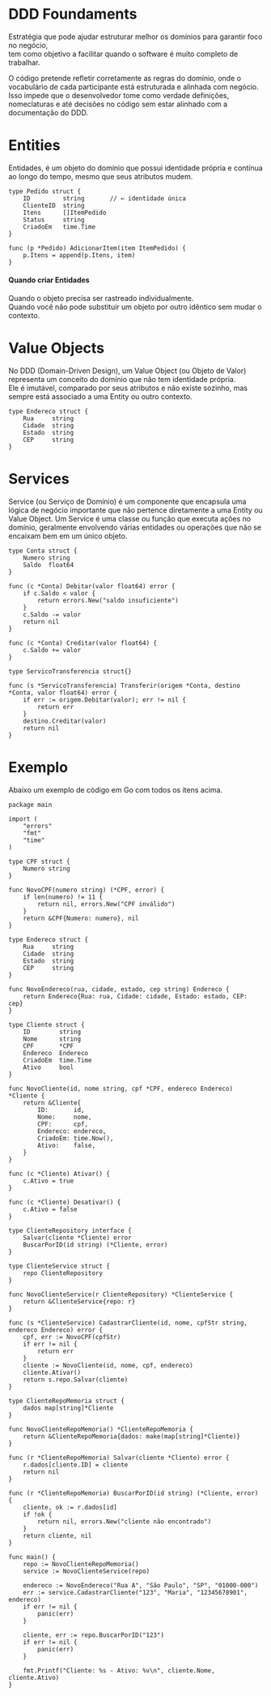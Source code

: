 # DDD Foundaments

Estratégia que pode ajudar estruturar melhor os domínios para garantir foco no negócio,<br />
tem como objetivo a facilitar quando o software é muito completo de trabalhar.<br />

O código pretende refletir corretamente as regras do domínio, onde o vocabulário de cada participante está estruturada e alinhada com negócio.<br />
Isso impede que o desenvolvedor tome como verdade definições, nomeclaturas e até decisões no código sem estar alinhado com a documentação do DDD.<br />


# Entities

Entidades, é um objeto do domínio que possui identidade própria e contínua ao longo do tempo, mesmo que seus atributos mudem.

```
type Pedido struct {
    ID         string       // ← identidade única
    ClienteID  string
    Itens      []ItemPedido
    Status     string
    CriadoEm   time.Time
}

func (p *Pedido) AdicionarItem(item ItemPedido) {
    p.Itens = append(p.Itens, item)
}
```

#### Quando criar Entidades

Quando o objeto precisa ser rastreado individualmente.<br />
Quando você não pode substituir um objeto por outro idêntico sem mudar o contexto.


# Value Objects

No DDD (Domain-Driven Design), um Value Object (ou Objeto de Valor) representa um conceito do domínio que não tem identidade própria.<br />
Ele é imutável, comparado por seus atributos e não existe sozinho, mas sempre está associado a uma Entity ou outro contexto.

```
type Endereco struct {
    Rua     string
    Cidade  string
    Estado  string
    CEP     string
}
```


# Services


Service (ou Serviço de Domínio) é um componente que encapsula uma lógica de negócio importante que não pertence diretamente a uma Entity ou Value Object.
Um Service é uma classe ou função que executa ações no domínio, geralmente envolvendo várias entidades ou operações que não se encaixam bem em um único objeto.

```
type Conta struct {
    Numero string
    Saldo  float64
}

func (c *Conta) Debitar(valor float64) error {
    if c.Saldo < valor {
        return errors.New("saldo insuficiente")
    }
    c.Saldo -= valor
    return nil
}

func (c *Conta) Creditar(valor float64) {
    c.Saldo += valor
}

type ServicoTransferencia struct{}

func (s *ServicoTransferencia) Transferir(origem *Conta, destino *Conta, valor float64) error {
    if err := origem.Debitar(valor); err != nil {
        return err
    }
    destino.Creditar(valor)
    return nil
}
```

# Exemplo

Abaixo um exemplo de código em Go com todos os itens acima.

```
package main

import (
	"errors"
	"fmt"
	"time"
)

type CPF struct {
	Numero string
}

func NovoCPF(numero string) (*CPF, error) {
	if len(numero) != 11 {
		return nil, errors.New("CPF inválido")
	}
	return &CPF{Numero: numero}, nil
}

type Endereco struct {
	Rua     string
	Cidade  string
	Estado  string
	CEP     string
}

func NovoEndereco(rua, cidade, estado, cep string) Endereco {
	return Endereco{Rua: rua, Cidade: cidade, Estado: estado, CEP: cep}
}

type Cliente struct {
	ID        string
	Nome      string
	CPF       *CPF
	Endereco  Endereco
	CriadoEm  time.Time
	Ativo     bool
}

func NovoCliente(id, nome string, cpf *CPF, endereco Endereco) *Cliente {
	return &Cliente{
		ID:       id,
		Nome:     nome,
		CPF:      cpf,
		Endereco: endereco,
		CriadoEm: time.Now(),
		Ativo:    false,
	}
}

func (c *Cliente) Ativar() {
	c.Ativo = true
}

func (c *Cliente) Desativar() {
	c.Ativo = false
}

type ClienteRepository interface {
	Salvar(cliente *Cliente) error
	BuscarPorID(id string) (*Cliente, error)
}

type ClienteService struct {
	repo ClienteRepository
}

func NovoClienteService(r ClienteRepository) *ClienteService {
	return &ClienteService{repo: r}
}

func (s *ClienteService) CadastrarCliente(id, nome, cpfStr string, endereco Endereco) error {
	cpf, err := NovoCPF(cpfStr)
	if err != nil {
		return err
	}
	cliente := NovoCliente(id, nome, cpf, endereco)
	cliente.Ativar()
	return s.repo.Salvar(cliente)
}

type ClienteRepoMemoria struct {
	dados map[string]*Cliente
}

func NovoClienteRepoMemoria() *ClienteRepoMemoria {
	return &ClienteRepoMemoria{dados: make(map[string]*Cliente)}
}

func (r *ClienteRepoMemoria) Salvar(cliente *Cliente) error {
	r.dados[cliente.ID] = cliente
	return nil
}

func (r *ClienteRepoMemoria) BuscarPorID(id string) (*Cliente, error) {
	cliente, ok := r.dados[id]
	if !ok {
		return nil, errors.New("cliente não encontrado")
	}
	return cliente, nil
}

func main() {
	repo := NovoClienteRepoMemoria()
	service := NovoClienteService(repo)

	endereco := NovoEndereco("Rua A", "São Paulo", "SP", "01000-000")
	err := service.CadastrarCliente("123", "Maria", "12345678901", endereco)
	if err != nil {
		panic(err)
	}

	cliente, err := repo.BuscarPorID("123")
	if err != nil {
		panic(err)
	}

	fmt.Printf("Cliente: %s - Ativo: %v\n", cliente.Nome, cliente.Ativo)
}

```
